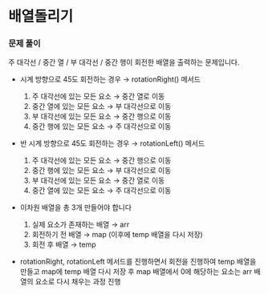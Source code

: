 # 배열돌리기

### 문제 풀이
주 대각선 / 중간 열 / 부 대각선 / 중간 행이 회전한 배열을 출력하는 문제입니다.

- 시계 방향으로 45도 회전하는 경우 → rotationRight() 메서드
    1. 주 대각선에 있는 모든 요소 → 중간 열로 이동
    2. 중간 열에 있는 모든 요소 → 부 대각선으로 이동
    3. 부 대각선에 있는 모든 요소 → 중간 행으로 이동
    4. 중간 행에 있는 모든 요소 → 주 대각선으로 이동

- 반 시계 방향으로 45도 회전하는 경우 → rotationLeft() 메서드
    1. 주 대각선에 있는 모든 요소 → 중간 행으로 이동
    2. 중간 행에 있는 모든 요소 → 부 대각선으로 이동
    3. 부 대각선에 있는 모든 요소 → 중간 열로 이동
    4. 중간 열에 있는 모든 요소 → 주 대각선으로 이동

- 이차원 배열을 총 3개 만들어야 합니다
    1. 실제 요소가 존재하는 배열 → arr
    2. 회전하기 전 배열 → map (이후에 temp 배열을 다시 저장)
    3. 회전 후 배열 → temp

- rotationRight, rotationLeft 메서드를 진행하면서 회전을 진행하여 temp 배열을 만들고 map에 temp 배열 다시 저장 후 map 배열에서 0에 해당하는 요소는 arr 배열의 요소로 다시 채우는 과정 진행
